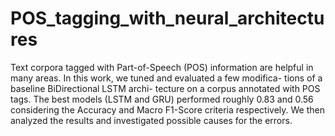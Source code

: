 # POS_tagging_with_neural_architectures

Text corpora tagged with Part-of-Speech (POS)
information are helpful in many areas. In this
work, we tuned and evaluated a few modifica-
tions of a baseline BiDirectional LSTM archi-
tecture on a corpus annotated with POS tags.
The best models (LSTM and GRU) performed
roughly 0.83 and 0.56 considering the Accuracy and Macro F1-Score criteria respectively.
We then analyzed the results and investigated
possible causes for the errors.
